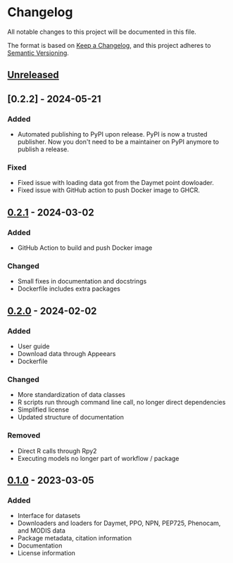 # Changelog

All notable changes to this project will be documented in this file.

The format is based on [Keep a Changelog](https://keepachangelog.com/en/1.0.0/),
and this project adheres to [Semantic Versioning](https://semver.org/spec/v2.0.0.html).

## [Unreleased]

## [0.2.2] - 2024-05-21

### Added

- Automated publishing to PyPI upon release. PyPI is now a trusted publisher. Now you don't
  need to be a maintainer on PyPI anymore to publish a release.

### Fixed

- Fixed issue with loading data got from the Daymet point dowloader.
- Fixed issue with GitHub action to push Docker image to GHCR.

## [0.2.1] - 2024-03-02

### Added

- GitHub Action to build and push Docker image

### Changed

- Small fixes in documentation and docstrings
- Dockerfile includes extra packages

## [0.2.0] - 2024-02-02

### Added

- User guide
- Download data through Appeears
- Dockerfile

### Changed

- More standardization of data classes
- R scripts run through command line call, no longer direct dependencies
- Simplified license
- Updated structure of documentation

### Removed

- Direct R calls through Rpy2
- Executing models no longer part of workflow / package

## [0.1.0] - 2023-03-05

### Added

- Interface for datasets
- Downloaders and loaders for Daymet, PPO, NPN, PEP725, Phenocam, and MODIS data
- Package metadata, citation information
- Documentation
- License information

[Unreleased]: https://github.com/phenology/springtime/compare/v0.2.1...HEAD
[0.2.1]: https://github.com/phenology/springtime/compare/v0.2.0...v0.2.1
[0.2.0]: https://github.com/phenology/springtime/compare/v0.1.0...v0.2.0
[0.1.0]: https://github.com/phenology/springtime/releases/tag/v0.1.0

